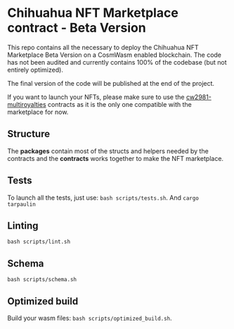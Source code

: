 # Chihuahua NFT Marketplace contract - Beta Version
This repo contains all the necessary to deploy the Chihuahua NFT Marketplace Beta Version on a CosmWasm enabled blockchain.
The code has not been audited and currently contains 100% of the codebase (but not entirely optimized).

The final version of the code will be published at the end of the project.

If you want to launch your NFTs, please make sure to use the [cw2981-multiroyalties](contracts/cw2981-multiroyalties) contracts as it is the only one compatible with the marketplace for now.

## Structure
The **packages** contain most of the structs and helpers needed by the contracts and the **contracts** works together
to make the NFT marketplace.

## Tests
To launch all the tests, just use: `bash scripts/tests.sh`.
And `cargo tarpaulin`

## Linting
`bash scripts/lint.sh`

## Schema
`bash scripts/schema.sh`

## Optimized build
Build your wasm files: `bash scripts/optimized_build.sh`.
